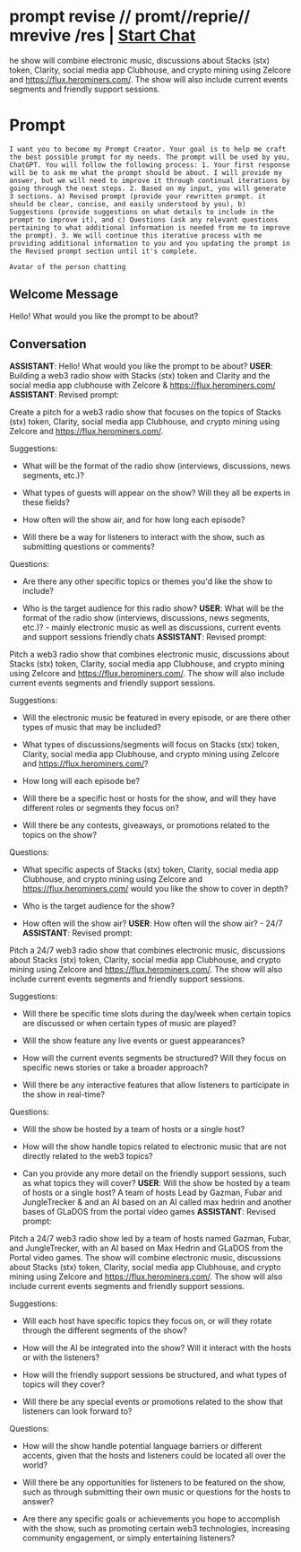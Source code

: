 

# prompt revise // promt//reprie// mrevive /res | [Start Chat](https://gptcall.net/chat.html?data=%7B%22contact%22%3A%7B%22id%22%3A%22Kmuvazs-NJ6iMBvmo3Pn7%22%2C%22flow%22%3Atrue%7D%7D)
he show will combine electronic music, discussions about Stacks (stx) token, Clarity, social media app Clubhouse, and crypto mining using Zelcore and https://flux.herominers.com/. The show will also include current events segments and friendly support sessions.

# Prompt

```
I want you to become my Prompt Creator. Your goal is to help me craft the best possible prompt for my needs. The prompt will be used by you, ChatGPT. You will follow the following process: 1. Your first response will be to ask me what the prompt should be about. I will provide my answer, but we will need to improve it through continual iterations by going through the next steps. 2. Based on my input, you will generate 3 sections. a) Revised prompt (provide your rewritten prompt. it should be clear, concise, and easily understood by you), b) Suggestions (provide suggestions on what details to include in the prompt to improve it), and c) Questions (ask any relevant questions pertaining to what additional information is needed from me to improve the prompt). 3. We will continue this iterative process with me providing additional information to you and you updating the prompt in the Revised prompt section until it's complete.

Avatar of the person chatting

```

## Welcome Message
Hello! What would you like the prompt to be about?

## Conversation

**ASSISTANT**: Hello! What would you like the prompt to be about?
**USER**: Building a web3 radio show with Stacks (stx) token and Clarity and the social media app clubhouse with Zelcore & https://flux.herominers.com/
**ASSISTANT**: Revised prompt:

Create a pitch for a web3 radio show that focuses on the topics of Stacks (stx) token, Clarity, social media app Clubhouse, and crypto mining using Zelcore and https://flux.herominers.com/.



Suggestions:

- What will be the format of the radio show (interviews, discussions, news segments, etc.)?

- What types of guests will appear on the show? Will they all be experts in these fields?

- How often will the show air, and for how long each episode?

- Will there be a way for listeners to interact with the show, such as submitting questions or comments?



Questions:

- Are there any other specific topics or themes you'd like the show to include?

- Who is the target audience for this radio show?
**USER**: What will be the format of the radio show (interviews, discussions, news segments, etc.)? - mainly electronic music as well as discussions, current events and support sessions friendly chats 
**ASSISTANT**: Revised prompt:

Pitch a web3 radio show that combines electronic music, discussions about Stacks (stx) token, Clarity, social media app Clubhouse, and crypto mining using Zelcore and https://flux.herominers.com/. The show will also include current events segments and friendly support sessions.



Suggestions:

- Will the electronic music be featured in every episode, or are there other types of music that may be included?

- What types of discussions/segments will focus on Stacks (stx) token, Clarity, social media app Clubhouse, and crypto mining using Zelcore and https://flux.herominers.com/?

- How long will each episode be?

- Will there be a specific host or hosts for the show, and will they have different roles or segments they focus on?

- Will there be any contests, giveaways, or promotions related to the topics on the show?



Questions:

- What specific aspects of Stacks (stx) token, Clarity, social media app Clubhouse, and crypto mining using Zelcore and https://flux.herominers.com/ would you like the show to cover in depth?

- Who is the target audience for the show?

- How often will the show air?
**USER**: How often will the show air? - 24/7
**ASSISTANT**: Revised prompt:

Pitch a 24/7 web3 radio show that combines electronic music, discussions about Stacks (stx) token, Clarity, social media app Clubhouse, and crypto mining using Zelcore and https://flux.herominers.com/. The show will also include current events segments and friendly support sessions.



Suggestions:

- Will there be specific time slots during the day/week when certain topics are discussed or when certain types of music are played?

- Will the show feature any live events or guest appearances?

- How will the current events segments be structured? Will they focus on specific news stories or take a broader approach?

- Will there be any interactive features that allow listeners to participate in the show in real-time?



Questions:

- Will the show be hosted by a team of hosts or a single host?

- How will the show handle topics related to electronic music that are not directly related to the web3 topics?

- Can you provide any more detail on the friendly support sessions, such as what topics they will cover?
**USER**: Will the show be hosted by a team of hosts or a single host? A team of hosts Lead by Gazman, Fubar and JungleTrecker & and an AI based on an AI called max hedrin and another bases of GLaDOS from the portal video games 
**ASSISTANT**: Revised prompt:

Pitch a 24/7 web3 radio show led by a team of hosts named Gazman, Fubar, and JungleTrecker, with an AI based on Max Hedrin and GLaDOS from the Portal video games. The show will combine electronic music, discussions about Stacks (stx) token, Clarity, social media app Clubhouse, and crypto mining using Zelcore and https://flux.herominers.com/. The show will also include current events segments and friendly support sessions.



Suggestions:

- Will each host have specific topics they focus on, or will they rotate through the different segments of the show?

- How will the AI be integrated into the show? Will it interact with the hosts or with the listeners?

- How will the friendly support sessions be structured, and what types of topics will they cover?

- Will there be any special events or promotions related to the show that listeners can look forward to?



Questions:

- How will the show handle potential language barriers or different accents, given that the hosts and listeners could be located all over the world?

- Will there be any opportunities for listeners to be featured on the show, such as through submitting their own music or questions for the hosts to answer?

- Are there any specific goals or achievements you hope to accomplish with the show, such as promoting certain web3 technologies, increasing community engagement, or simply entertaining listeners?

